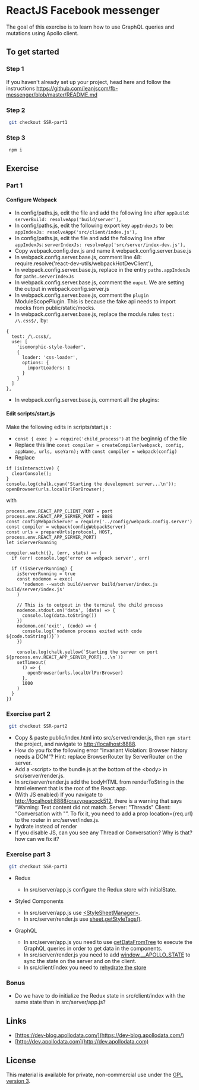 # ReactJS Facebook messenger

The goal of this exercise is to learn how to use GraphQL queries and mutations using Apollo client.

## To get started

### Step 1

If you haven't already set up your project, head here and follow the instructions https://github.com/leanjscom/fb-messenger/blob/master/README.md


### Step 2
```sh
 git checkout SSR-part1
 ```

### Step 3
```sh
 npm i
 ```

## Exercise


### Part 1

#### Configure Webpack

- In config/paths.js, edit the file and add the following line after `appBuild`:
  ```serverBuild: resolveApp('build/server'),```
- In config/paths.js, edit the following export key `appIndexJs` to be:
  ```appIndexJs: resolveApp('src/client/index.js'),```
- In config/paths.js, edit the file and add the following line after `appIndexJs`:
    ```serverIndexJs: resolveApp('src/server/index-dev.js'),```
- Copy webpack.config.dev.js and name it webpack.config.server.base.js
- In webpack.config.server.base.js, comment line 48: require.resolve('react-dev-utils/webpackHotDevClient'),
- In webpack.config.server.base.js, replace in the entry `paths.appIndexJs` for `paths.serverIndexJs`
- In webpack.config.server.base.js, comment the `ouput`. We are setting the output in webpack.config.server.js
- In webpack.config.server.base.js, comment the `plugin` ModuleScopePlugin. This is because the fake api needs to import mocks from public/static/mocks.
- In webpack.config.server.base.js, replace the module.rules `test: /\.css$/,` by:
```
{
  test: /\.css$/,
  use: [
    'isomorphic-style-loader',
    {
      loader: 'css-loader',
      options: {
        importLoaders: 1
      }
    }
  ]
},
```
- In webpack.config.server.base.js, comment all the plugins:

#### Edit scripts/start.js

Make the following edits in scripts/start.js :
- `const { exec } = require('child_process')` at the beginnig of the file
- Replace this line `const compiler = createCompiler(webpack, config, appName, urls, useYarn);` with `const compiler = webpack(config)`
- Replace
```
if (isInteractive) {
  clearConsole();
}
console.log(chalk.cyan('Starting the development server...\n'));
openBrowser(urls.localUrlForBrowser);
```
with
```
process.env.REACT_APP_CLIENT_PORT = port
process.env.REACT_APP_SERVER_PORT = 8888
const configWebpackServer = require('../config/webpack.config.server')
const compiler = webpack(configWebpackServer)
const urls = prepareUrls(protocol, HOST, process.env.REACT_APP_SERVER_PORT)
let isServerRunning

compiler.watch({}, (err, stats) => {
  if (err) console.log('error on webpack server', err)

  if (!isServerRunning) {
    isServerRunning = true
    const nodemon = exec(
      'nodemon --watch build/server build/server/index.js build/server/index.js'
    )

    // This is to outpout in the terminal the child process
    nodemon.stdout.on('data', (data) => {
      console.log(data.toString())
    })
    nodemon.on('exit', (code) => {
      console.log(`nodemon process exited with code ${code.toString()}`)
    })

    console.log(chalk.yellow(`Starting the server on port ${process.env.REACT_APP_SERVER_PORT}...\n`))
    setTimeout(
      () => {
        openBrowser(urls.localUrlForBrowser)
      },
      1000
    )
  }
})
```
### Exercise part 2

```sh
 git checkout SSR-part2
 ```

* Copy & paste public/index.html into src/server/render.js, then `npm start` the project, and navigate to [http://localhost:8888](http://localhost:8888).
* How do you fix the following error “Invariant Violation: Browser history needs a DOM”? Hint: replace BrowserRouter by ServerRouter on the server.
* Add a &lt;script&gt; to the bundle.js at the bottom of the &lt;body&gt; in src/server/render.js.
* In src/server/render.js add the bodyHTML from renderToString in the html element that is the root of the React app.  
* (With JS enabled) If you navigate to [http://localhost:8888/crazypeacock512](http://localhost:8888/crazypeacock512), there is a warning that says “Warning: Text content did not match. Server: "Threads" Client: "Conversation with "”. To fix it, you need to add a prop location={req.url} to the router in src/server/index.js.
* hydrate instead of render
* If you disable JS, can you see any Thread or Conversation? Why is that? how can we fix it?

### Exercise part 3

```sh
 git checkout SSR-part3
 ```

* Redux
  * In src/server/app.js configure the Redux store with initialState.

* Styled Components
  * In src/server/app.js use [&lt;StyleSheetManager&gt;](https://www.styled-components.com/docs/advanced#server-side-rendering).
  * In src/server/render.js use [sheet.getStyleTags()](https://www.styled-components.com/docs/advanced#server-side-rendering).

* GraphQL
  * In src/server/app.js you need to use [getDataFromTree](https://www.apollographql.com/docs/react/features/server-side-rendering.html#getDataFromTree) to execute the GraphQL queries in order to get data in the components.
  * In src/server/render.js you need to add [window.__APOLLO_STATE](https://github.com/apollographql/react-docs/blob/master/source/server-side-rendering.md) to sync the state on the server and on  the client.
  * In src/client/index you need to [rehydrate the store](https://www.apollographql.com/docs/react/features/server-side-rendering.html#store-rehydration)

### Bonus

* Do we have to do initialize the Redux state in src/client/index with the same state than in src/server/app.js?

## Links

* [https://dev-blog.apollodata.com/](https://dev-blog.apollodata.com/)
* [http://dev.apollodata.com](http://dev.apollodata.com)

## License

This material is available for private, non-commercial use under the [GPL version 3](http://www.gnu.org/licenses/gpl-3.0-standalone.html).
